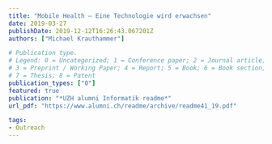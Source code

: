```yaml
---
title: "Mobile Health – Eine Technologie wird erwachsen"
date: 2019-03-27
publishDate: 2019-12-12T16:26:43.067201Z
authors: ["Michael Krauthammer"]

# Publication type.
# Legend: 0 = Uncategorized; 1 = Conference paper; 2 = Journal article;
# 3 = Preprint / Working Paper; 4 = Report; 5 = Book; 6 = Book section;
# 7 = Thesis; 8 = Patent
publication_types: ["0"]
featured: true
publication: "*UZH alumni Informatik readme*"
url_pdf: "https://www.alumni.ch/readme/archive/readme41_19.pdf"

tags:
- Outreach
---
```


